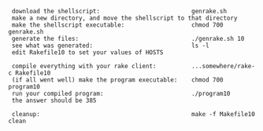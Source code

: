 
     download the shellscript:                          genrake.sh
     make a new directory, and move the shellscript to that directory
     make the shellscript executable:                   chmod 700 genrake.sh
     generate the files:                                ./genrake.sh 10
     see what was generated:                            ls -l
     edit Rakefile10 to set your values of HOSTS

     compile everything with your rake client:          ...somewhere/rake-c Rakefile10
     (if all went well) make the program executable:    chmod 700 program10
     run your compiled program:                         ./program10
     the answer should be 385

     cleanup:                                           make -f Makefile10 clean


